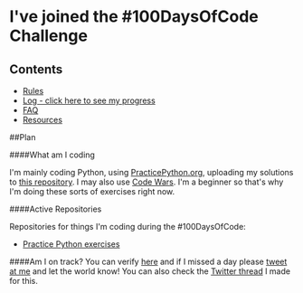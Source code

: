 # I've joined the #100DaysOfCode Challenge

## Contents

* [Rules](rules.md)
* [Log - click here to see my progress](r1-log.md)
* [FAQ](FAQ.md)
* [Resources](resources.md)

##Plan

####What am I coding

I'm mainly coding Python, using [PracticePython.org](https://practicepython.org), uploading my solutions to [this repository](https://github.com/ciurca/PracticePython). I may also use [Code Wars](https://codewars.com). I'm a beginner so that's why I'm doing these sorts of exercises right now.

####Active Repositories

Repositories for things I'm coding during the #100DaysOfCode:
* [Practice Python exercises](https://github.com/ciurca/PracticePython)

####Am I on track?
You can verify [here](r1-log.md) and if I missed a day please [tweet at me](https://twitter.com/intent/tweet?text=Hey%20%40raduciurca%2C%20did%20you%20just%20miss%20a%20day%20of%20%23100DaysOfCode%3F&) and let the world know!
You can also check the [Twitter thread](https://twitter.com/raduciurca/status/1257978799423176709) I made for this.


